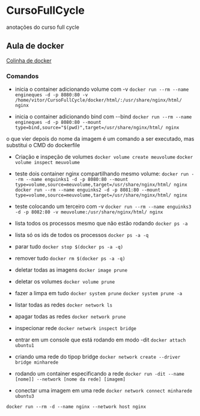 # CursoFullCycle
anotações do curso full cycle

## Aula de docker

[Colinha de docker ](https://www.digitalocean.com/community/tutorials/how-to-remove-docker-images-containers-and-volumes)

### Comandos

- inicia o container adicionando volume com -v
`docker run --rm --name engineques -d -p 8080:80 -v /home/vitor/CursoFullCycle/docker/html/:/usr/share/nginx/html/ nginx`

- inicia o container adicionando bind com --bind
`docker run --rm --name engineques -d -p 8080:80 --mount type=bind,source="$(pwd)",target=/usr/share/nginx/html/ nginx`


o que vier depois do nome da imagem é um comando a ser executado, mas substitui o CMD do dockerfile


- Criação e inspeção de volumes
`docker volume create meuvolume`
`docker volume inspect meuvolume`

- teste dois container nginx compartilhando mesmo volume:
`docker run --rm --name enguinks1 -d -p 8080:80 --mount type=volume,source=meuvolume,target=/usr/share/nginx/html/ nginx`
`docker run --rm --name enguinks2 -d -p 8081:80 --mount type=volume,source=meuvolume,target=/usr/share/nginx/html/ nginx`

- teste colocando um terceiro com -v
`docker run --rm --name enguinks3 -d -p 8082:80 -v meuvolume:/usr/share/nginx/html/ nginx`


- lista todos os processos mesmo que não estão rodando
`docker ps -a`

- lista só os ids de todos os processos
`docker ps -a -q`

- parar tudo
`docker stop $(docker ps -a -q)`

- remover tudo
`docker rm $(docker ps -a -q)`

- deletar todas as imagens
`docker image prune`

- deletar os volumes
`docker volume prune`

- fazer a limpa em tudo
`docker system prune`
`docker system prune -a`

- listar todas as redes
`docker network ls`

- apagar todas as redes
`docker network prune`

- inspecionar rede
`docker network inspect bridge`

- entrar em um console que está rodando em modo -dit
`docker attach ubuntu1`

- criando uma rede do tipop bridge
`docker network create --driver bridge minharede`

- rodando um container especificando a rede
`docker run -dit --name [nome]] --network [nome da rede] [imagem]`

- conectar uma imagem em uma rede
`docker network connect minharede ubuntu3`

`docker run --rm -d --name nginx --network host nginx`